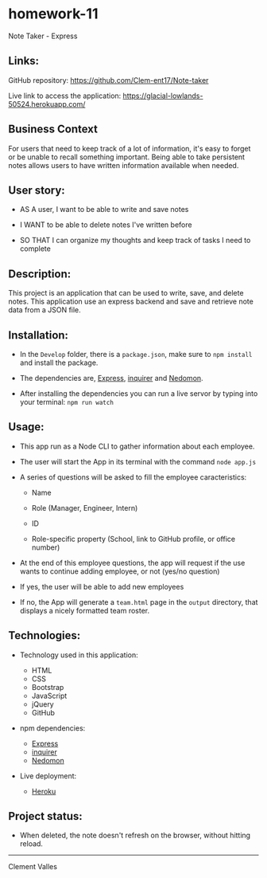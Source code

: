 
# homework-11

Note Taker - Express


## Links:

GitHub repository: 
https://github.com/Clem-ent17/Note-taker

Live link to access the application:
https://glacial-lowlands-50524.herokuapp.com/


## Business Context

For users that need to keep track of a lot of information, it's easy to forget or be unable to recall something important. Being able to take persistent notes allows users to have written information available when needed.


## User story:

* AS A user, I want to be able to write and save notes

* I WANT to be able to delete notes I've written before

* SO THAT I can organize my thoughts and keep track of tasks I need to complete


## Description:

This project is an application that can be used to write, save, and delete notes. This application  use an express backend and save and retrieve note data from a JSON file.


## Installation:

* In the `Develop` folder, there is a `package.json`, make sure to `npm install` and install the package.

* The dependencies are, [Express](https://www.npmjs.com/package/express), [inquirer](https://www.npmjs.com/package/inquirer) and [Nedomon](https://www.npmjs.com/package/nodemon).

* After installing the dependencies you can run a live servor by typing into your terminal: `npm run watch`


## Usage:

* This app run as a Node CLI to gather information about each employee.

* The user will start the App in its terminal with the command `node app.js`

* A series of questions will be asked to fill the employee caracteristics:
  * Name

  * Role (Manager, Engineer, Intern)

  * ID

  * Role-specific property (School, link to GitHub profile, or office number)

* At the end of this employee questions, the app will request if the use wants to continue adding employee, or not (yes/no question)

* If yes, the user will be able to add new employees

* If no, the App will generate a `team.html` page in the `output` directory, that displays a nicely formatted team roster. 


## Technologies:

* Technology used in this application: 
    - HTML
    - CSS
    - Bootstrap
    - JavaScript
    - jQuery
    - GitHub

* npm dependencies: 
    - [Express](https://www.npmjs.com/package/express)
    - [inquirer](https://www.npmjs.com/package/inquirer)
    - [Nedomon](https://www.npmjs.com/package/nodemon)


* Live deployment:
    - [Heroku](https://dashboard.heroku.com/)


## Project status:

* When deleted, the note doesn't refresh on the browser, without hitting reload.

- - -

Clement Valles
